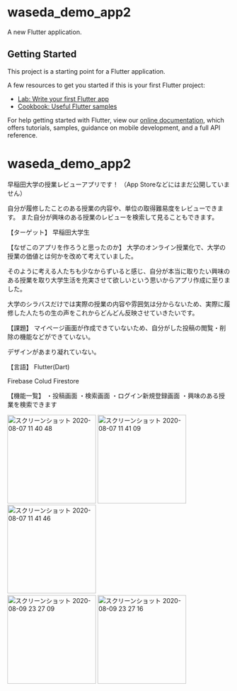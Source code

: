 # waseda_demo_app2

A new Flutter application.

## Getting Started

This project is a starting point for a Flutter application.

A few resources to get you started if this is your first Flutter project:

- [Lab: Write your first Flutter app](https://flutter.dev/docs/get-started/codelab)
- [Cookbook: Useful Flutter samples](https://flutter.dev/docs/cookbook)

For help getting started with Flutter, view our
[online documentation](https://flutter.dev/docs), which offers tutorials,
samples, guidance on mobile development, and a full API reference.
# waseda_demo_app2

早稲田大学の授業レビューアプリです！
（App Storeなどにはまだ公開していません）

自分が履修したことのある授業の内容や、単位の取得難易度をレビューできます。
また自分が興味のある授業のレビューを検索して見ることもできます。

【ターゲット】
早稲田大学生

【なぜこのアプリを作ろうと思ったのか】
大学のオンライン授業化で、大学の授業の価値とは何かを改めて考えていました。

そのように考える人たちも少なからずいると感じ、自分が本当に取りたい興味のある授業を取り大学生活を充実させて欲しいという思いからアプリ作成に至りました。

大学のシラバスだけでは実際の授業の内容や雰囲気は分からないため、実際に履修した人たちの生の声をこれからどんどん反映させていきたいです。

【課題】
マイページ画面が作成できていないため、自分がした投稿の閲覧・削除の機能などができていない。

デザインがあまり凝れていない。

【言語】
Flutter(Dart)

Firebase Colud Firestore

【機能一覧】
・投稿画面 ・検索画面 ・ログイン新規登録画面 ・興味のある授業を検索できます

<img width="200" alt="スクリーンショット 2020-08-07 11 40 48" src="https://user-images.githubusercontent.com/64268445/89612785-a5c73000-d8bb-11ea-8954-9aac3d79be59.png">                                          <img width="200" alt="スクリーンショット 2020-08-07 11 41 09" src="https://user-images.githubusercontent.com/64268445/89612995-29811c80-d8bc-11ea-92af-1c58bca075e8.png">                                      <img width="200" alt="スクリーンショット 2020-08-07 11 41 46" src="https://user-images.githubusercontent.com/64268445/89612998-2b4ae000-d8bc-11ea-9e30-0b710de889c2.png">  　　　　　　　　　　　　　　　　　　　<img width="200" alt="スクリーンショット 2020-08-09 23 27 09" src="https://user-images.githubusercontent.com/64268445/89734610-25115b00-da98-11ea-8017-743528482b9b.png">
<img width="200" alt="スクリーンショット 2020-08-09 23 27 16" src="https://user-images.githubusercontent.com/64268445/89734614-2773b500-da98-11ea-849f-c08df5e0fdcb.png">


